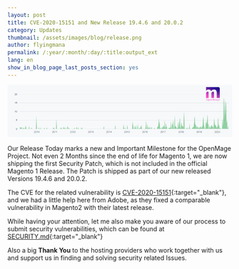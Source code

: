 ```yaml
---
layout: post
title: CVE-2020-15151 and New Release 19.4.6 and 20.0.2
category: Updates
thumbnail: /assets/images/blog/release.png
author: flyingmana
permalink: /:year/:month/:day/:title:output_ext
lang: en
show_in_blog_page_last_posts_section: yes
---
```


<img src="/images//posts/openmage_contributions_logo_2020_08.png" />

Our Release Today marks a new and Important Milestone for the OpenMage Project.
Not even 2 Months since the end of life for Magento 1, we are now shipping the first Security Patch, which is not included in the official Magento 1 Release. 
The Patch is shipped as part of our new released Versions 19.4.6 and 20.0.2.

The CVE for the related vulnerability is [CVE-2020-15151](https://github.com/OpenMage/magento-lts/security/advisories/GHSA-crf2-xm6x-46p6){:target="_blank"}, and we had a little help here from Adobe, as they fixed a comparable vulnerability in Magento2 with their latest release.

While having your attention, let me also make you aware of our process to submit security vulnerabilities, which can be found at [SECURITY.md](https://github.com/OpenMage/magento-lts/blob/1.9.4.x/SECURITY.md){:target="_blank"}   

Also a big **Thank You** to the hosting providers who work together with us and support us in finding and solving security related Issues.

